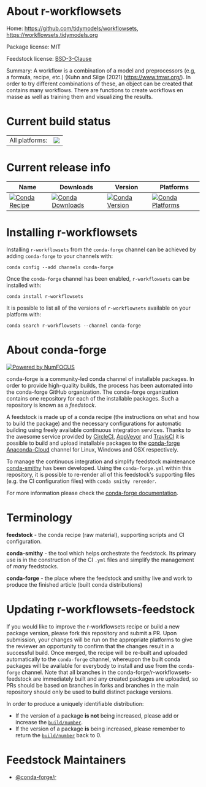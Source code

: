 About r-workflowsets
====================

Home: https://github.com/tidymodels/workflowsets, https://workflowsets.tidymodels.org

Package license: MIT

Feedstock license: [BSD-3-Clause](https://github.com/conda-forge/r-workflowsets-feedstock/blob/master/LICENSE.txt)

Summary: A workflow is a combination of a model and preprocessors (e.g, a formula, recipe, etc.) (Kuhn and Silge (2021) <https://www.tmwr.org/>). In order to try different combinations of these, an object can be created that contains many workflows. There are functions to create workflows en masse as well as training them and visualizing the results.

Current build status
====================


<table><tr><td>All platforms:</td>
    <td>
      <a href="https://dev.azure.com/conda-forge/feedstock-builds/_build/latest?definitionId=12302&branchName=master">
        <img src="https://dev.azure.com/conda-forge/feedstock-builds/_apis/build/status/r-workflowsets-feedstock?branchName=master">
      </a>
    </td>
  </tr>
</table>

Current release info
====================

| Name | Downloads | Version | Platforms |
| --- | --- | --- | --- |
| [![Conda Recipe](https://img.shields.io/badge/recipe-r--workflowsets-green.svg)](https://anaconda.org/conda-forge/r-workflowsets) | [![Conda Downloads](https://img.shields.io/conda/dn/conda-forge/r-workflowsets.svg)](https://anaconda.org/conda-forge/r-workflowsets) | [![Conda Version](https://img.shields.io/conda/vn/conda-forge/r-workflowsets.svg)](https://anaconda.org/conda-forge/r-workflowsets) | [![Conda Platforms](https://img.shields.io/conda/pn/conda-forge/r-workflowsets.svg)](https://anaconda.org/conda-forge/r-workflowsets) |

Installing r-workflowsets
=========================

Installing `r-workflowsets` from the `conda-forge` channel can be achieved by adding `conda-forge` to your channels with:

```
conda config --add channels conda-forge
```

Once the `conda-forge` channel has been enabled, `r-workflowsets` can be installed with:

```
conda install r-workflowsets
```

It is possible to list all of the versions of `r-workflowsets` available on your platform with:

```
conda search r-workflowsets --channel conda-forge
```


About conda-forge
=================

[![Powered by NumFOCUS](https://img.shields.io/badge/powered%20by-NumFOCUS-orange.svg?style=flat&colorA=E1523D&colorB=007D8A)](http://numfocus.org)

conda-forge is a community-led conda channel of installable packages.
In order to provide high-quality builds, the process has been automated into the
conda-forge GitHub organization. The conda-forge organization contains one repository
for each of the installable packages. Such a repository is known as a *feedstock*.

A feedstock is made up of a conda recipe (the instructions on what and how to build
the package) and the necessary configurations for automatic building using freely
available continuous integration services. Thanks to the awesome service provided by
[CircleCI](https://circleci.com/), [AppVeyor](https://www.appveyor.com/)
and [TravisCI](https://travis-ci.com/) it is possible to build and upload installable
packages to the [conda-forge](https://anaconda.org/conda-forge)
[Anaconda-Cloud](https://anaconda.org/) channel for Linux, Windows and OSX respectively.

To manage the continuous integration and simplify feedstock maintenance
[conda-smithy](https://github.com/conda-forge/conda-smithy) has been developed.
Using the ``conda-forge.yml`` within this repository, it is possible to re-render all of
this feedstock's supporting files (e.g. the CI configuration files) with ``conda smithy rerender``.

For more information please check the [conda-forge documentation](https://conda-forge.org/docs/).

Terminology
===========

**feedstock** - the conda recipe (raw material), supporting scripts and CI configuration.

**conda-smithy** - the tool which helps orchestrate the feedstock.
                   Its primary use is in the construction of the CI ``.yml`` files
                   and simplify the management of *many* feedstocks.

**conda-forge** - the place where the feedstock and smithy live and work to
                  produce the finished article (built conda distributions)


Updating r-workflowsets-feedstock
=================================

If you would like to improve the r-workflowsets recipe or build a new
package version, please fork this repository and submit a PR. Upon submission,
your changes will be run on the appropriate platforms to give the reviewer an
opportunity to confirm that the changes result in a successful build. Once
merged, the recipe will be re-built and uploaded automatically to the
`conda-forge` channel, whereupon the built conda packages will be available for
everybody to install and use from the `conda-forge` channel.
Note that all branches in the conda-forge/r-workflowsets-feedstock are
immediately built and any created packages are uploaded, so PRs should be based
on branches in forks and branches in the main repository should only be used to
build distinct package versions.

In order to produce a uniquely identifiable distribution:
 * If the version of a package **is not** being increased, please add or increase
   the [``build/number``](https://docs.conda.io/projects/conda-build/en/latest/resources/define-metadata.html#build-number-and-string).
 * If the version of a package **is** being increased, please remember to return
   the [``build/number``](https://docs.conda.io/projects/conda-build/en/latest/resources/define-metadata.html#build-number-and-string)
   back to 0.

Feedstock Maintainers
=====================

* [@conda-forge/r](https://github.com/conda-forge/r/)

